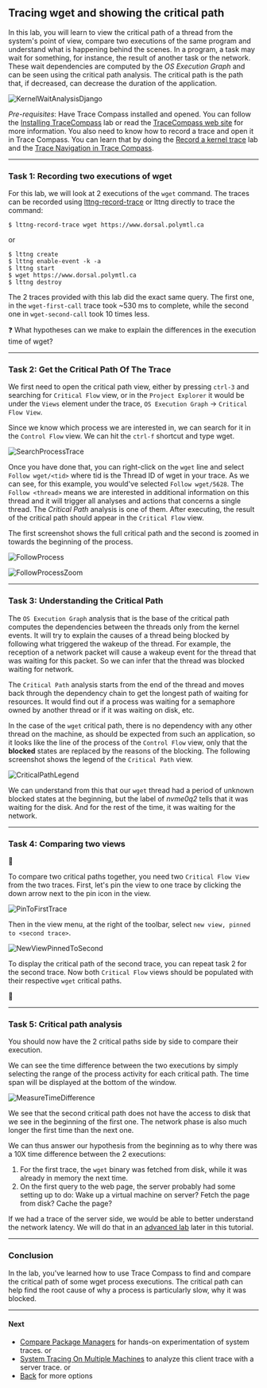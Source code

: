 ## Tracing wget and showing the critical path

In this lab, you will learn to view the critical path of a thread from the system's point of view, compare two executions of the same program and understand what is happening behind the scenes. In a program, a task may wait for something, for instance, the result of another task or the network. These wait dependencies are computed by the *OS Execution Graph* and can be seen using the critical path analysis. The critical path is the path that, if decreased, can decrease the duration of the application.

![KernelWaitAnalysisDjango](screenshots/kernelWaitAnalysisDjango.png "Trace Compass Kernel Wait Analysis")

*Pre-requisites*: Have Trace Compass installed and opened. You can follow the [Installing TraceCompass](../006-installing-tracecompass/) lab or read the [TraceCompass web site](https://tracecompass.org) for more information. You also need to know how to record a trace and open it in Trace Compass. You can learn that by doing the [Record a kernel trace](../003-record-kernel-trace-lttng/) lab and the [Trace Navigation in Trace Compass](../101-analyze-system-trace-in-tracecompass/).

- - -

### Task 1: Recording two executions of wget

For this lab, we will look at 2 executions of the `wget` command. The traces can be recorded using [lttng-record-trace](https://github.com/dorsal-lab/lttng-utils)
or lttng directly to trace the command:

```
$ lttng-record-trace wget https://www.dorsal.polymtl.ca
```
or
```
$ lttng create
$ lttng enable-event -k -a
$ lttng start
$ wget https://www.dorsal.polymtl.ca
$ lttng destroy
```

The 2 traces provided with this lab did the exact same query. The first one, in the `wget-first-call` trace took ~530 ms to complete, while the second one in `wget-second-call` took 10 times less.

:question: What hypotheses can we make to explain the differences in the execution time of wget?

- - -

### Task 2: Get the Critical Path Of The Trace

We first need to open the critical path view, either by pressing `ctrl-3` and searching for `Critical Flow` view, or in the `Project Explorer` it would be under the `Views` element under the trace, `OS Execution Graph` -> `Critical Flow View`.

Since we know which process we are interested in, we can search for it in the `Control Flow` view. We can hit the `ctrl-f` shortcut and type wget.

![SearchProcessTrace](screenshots/searchProcessTrace.png "Trace Compass Search Process")

Once you have done that, you can right-click on the `wget` line and select `Follow wget/<tid>` where tid is the Thread ID of wget in your trace. As we can see, for this example, you would've selected `Follow wget/5628`. The `Follow <thread>` means we are interested in additional information on this thread and it will trigger all analyses and actions that concerns a single thread. The *Critical Path* analysis is one of them. After executing, the result of the critical path should appear in the `Critical Flow` view.

The first screenshot shows the full critical path and the second is zoomed in towards the beginning of the process.

![FollowProcess](screenshots/followProcess.png "Trace Compass Follow Process")

![FollowProcessZoom](screenshots/followProcessZoom.png "Trace Compass Follow Process")

- - -

### Task 3: Understanding the Critical Path

The `OS Execution Graph` analysis that is the base of the critical path computes the dependencies between the threads only from the kernel events. It will try to explain the causes of a thread being blocked by following what triggered the wakeup of the thread. For example, the reception of a network packet will cause a wakeup event for the thread that was waiting for this packet. So we can infer that the thread was blocked waiting for network.

The `Critical Path` analysis starts from the end of the thread and moves back through the dependency chain to get the longest path of waiting for resources. It would find out if a process was waiting for a semaphore owned by another thread or if it was waiting on disk, etc.

In the case of the `wget` critical path, there is no dependency with any other thread on the machine, as should be expected from such an application, so it looks like the line of the process of the `Control Flow` view, only that the **blocked** states are replaced by the reasons of the blocking. The following screenshot shows the legend of the `Critical Path` view.

![CriticalPathLegend](screenshots/criticalPathLegend.png "Critical Path Legend")

We can understand from this that our `wget` thread had a period of unknown blocked states at the beginning, but the label of *nvme0q2* tells that it was waiting for the disk. And for the rest of the time, it was waiting for the network.

- - -

### Task 4: Comparing two views

:small_red_triangle_down:

To compare two critical paths together, you need two `Critical Flow View` from the two traces. First, let's pin the view to one trace by clicking the down arrow next to the pin icon in the view.

![PinToFirstTrace](screenshots/pinToFirstTrace.png "Trace Compass Pin to First Trace")

Then in the view menu, at the right of the toolbar, select `new view, pinned to <second trace>`.

![NewViewPinnedToSecond](screenshots/newViewPinnedToSecond.png "Trace Compass New View Pinned to Second")

To display the critical path of the second trace, you can repeat task 2 for the second trace. Now both `Critical Flow` views should be populated with their respective `wget` critical paths.

:small_red_triangle:

- - -

### Task 5: Critical path analysis

You should now have the 2 critical paths side by side to compare their execution.

We can see the time difference between the two executions by simply selecting the range of the process activity for each critical path. The time span will be displayed at the bottom of the window.

![MeasureTimeDifference](screenshots/measureTimeDifference.png "Trace Compass Measure Time Difference")

We see that the second critical path does not have the access to disk that we see in the beginning of the first one. The network phase is also much longer the first time than the next one.

We can thus answer our hypothesis from the beginning as to why there was a 10X time difference between the 2 executions:

 1) For the first trace, the `wget` binary was fetched from disk, while it was already in memory the next time.
 2) On the first query to the web page, the server probably had some setting up to do: Wake up a virtual machine on server? Fetch the page from disk? Cache the page?

If we had a trace of the server side, we would be able to better understand the network latency. We will do that in an [advanced lab](../301-tracing-multiple-machines) later in this tutorial.

- - -

### Conclusion

In the lab, you've learned how to use Trace Compass to find and compare the critical path of some wget process executions. The critical path can help find the root cause of why a process is particularly slow, why it was blocked.

- - -

#### Next

* [Compare Package Managers](../103-compare-package-managers) for hands-on experimentation of system traces.
or
* [System Tracing On Multiple Machines](../301-tracing-multiple-machines) to analyze this client trace with a server trace.
or
* [Back](../) for more options
